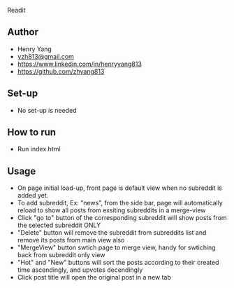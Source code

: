 Readit

## Author

- Henry Yang 
- yzh813@gmail.com
- https://www.linkedin.com/in/henryyang813
- https://github.com/zhyang813


## Set-up

- No set-up is needed

## How to run

- Run index.html

## Usage

- On page initial load-up, front page is default view when no subreddit is added yet.
- To add subreddit, Ex: "news", from the side bar, page will automatically reload to show all posts from exsiting subreddits in a merge-view
- Click "go to" button of the corresponding subreddit will show posts from the selected subreddit ONLY
- "Delete" button will remove the subreddit from subreddits list and remove its posts from main view also
- "MergeView" button swtich page to merge view, handy for swtiching back from subreddit only view
- "Hot" and "New" buttons will sort the posts according to their created time ascendingly, and upvotes decendingly
- Click post title will open the original post in a new tab
